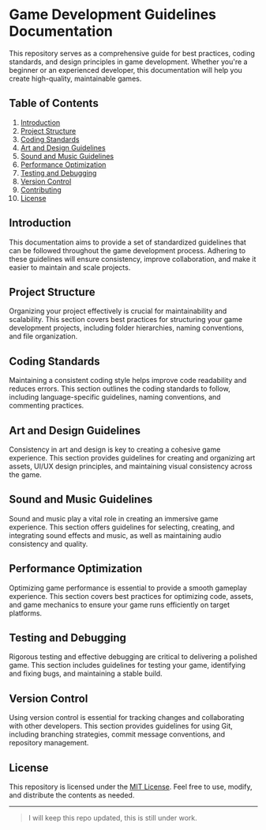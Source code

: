 # Game Development Guidelines Documentation

This repository serves as a comprehensive guide for best practices, coding standards, and design principles in game development. Whether you're a beginner or an experienced developer, this documentation will help you create high-quality, maintainable games.

## Table of Contents

1. [Introduction](#introduction)
2. [Project Structure](#project-structure)
3. [Coding Standards](#coding-standards)
4. [Art and Design Guidelines](#art-and-design-guidelines)
5. [Sound and Music Guidelines](#sound-and-music-guidelines)
6. [Performance Optimization](#performance-optimization)
7. [Testing and Debugging](#testing-and-debugging)
8. [Version Control](#version-control)
9. [Contributing](#contributing)
10. [License](#license)

## Introduction

This documentation aims to provide a set of standardized guidelines that can be followed throughout the game development process. Adhering to these guidelines will ensure consistency, improve collaboration, and make it easier to maintain and scale projects.

## Project Structure

Organizing your project effectively is crucial for maintainability and scalability. This section covers best practices for structuring your game development projects, including folder hierarchies, naming conventions, and file organization.

## Coding Standards

Maintaining a consistent coding style helps improve code readability and reduces errors. This section outlines the coding standards to follow, including language-specific guidelines, naming conventions, and commenting practices.

## Art and Design Guidelines

Consistency in art and design is key to creating a cohesive game experience. This section provides guidelines for creating and organizing art assets, UI/UX design principles, and maintaining visual consistency across the game.

## Sound and Music Guidelines

Sound and music play a vital role in creating an immersive game experience. This section offers guidelines for selecting, creating, and integrating sound effects and music, as well as maintaining audio consistency and quality.

## Performance Optimization

Optimizing game performance is essential to provide a smooth gameplay experience. This section covers best practices for optimizing code, assets, and game mechanics to ensure your game runs efficiently on target platforms.

## Testing and Debugging

Rigorous testing and effective debugging are critical to delivering a polished game. This section includes guidelines for testing your game, identifying and fixing bugs, and maintaining a stable build.

## Version Control

Using version control is essential for tracking changes and collaborating with other developers. This section provides guidelines for using Git, including branching strategies, commit message conventions, and repository management.


## License

This repository is licensed under the [MIT License](LICENSE). Feel free to use, modify, and distribute the contents as needed.

---

> I will keep this repo updated, this is still under work.

